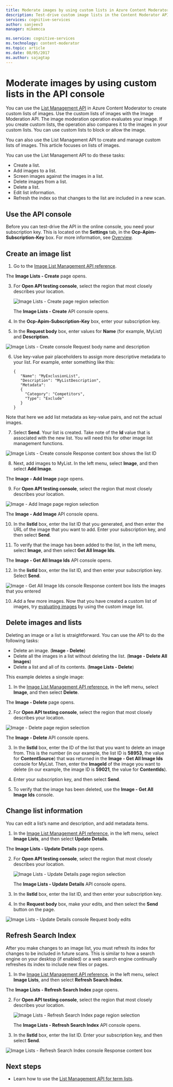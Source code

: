 ```yaml
---
title: Moderate images by using custom lists in Azure Content Moderator | Microsoft Docs
description: Test-drive custom image lists in the Content Moderator API console.
services: cognitive-services
author: sanjeev3
manager: mikemcca

ms.service: cognitive-services
ms.technology: content-moderator
ms.topic: article
ms.date: 08/05/2017
ms.author: sajagtap
---
```


# Moderate images by using custom lists in the API console

You can use the [List Management API](https://westus.dev.cognitive.microsoft.com/docs/services/57cf755e3f9b070c105bd2c2/operations/57cf755e3f9b070868a1f672) in Azure Content Moderator to create custom lists of images. Use the custom lists of images with the Image Moderation API. The image moderation operation evaluates your image. If you create custom lists, the operation also compares it to the images in your custom lists. You can use custom lists to block or allow the image.

You can also use the List Management API to create and manage custom lists of images. This article focuses on lists of images.

You can use the List Management API to do these tasks:

- Create a list.
- Add images to a list.
- Screen images against the images in a list.
- Delete images from a list.
- Delete a list.
- Edit list information.
- Refresh the index so that changes to the list are included in a new scan.

## Use the API console
Before you can test-drive the API in the online console, you need your subscription key. This is located on the **Settings** tab, in the **Ocp-Apim-Subscription-Key** box. For more information, see [Overview](overview.md).

## Create an image list
1.	Go to the [Image List Management API reference](https://westus.dev.cognitive.microsoft.com/docs/services/57cf755e3f9b070c105bd2c2/operations/57cf755e3f9b070868a1f672).

  The **Image Lists - Create** page opens. 

3.	For **Open API testing console**, select the region that most closely describes your location.

    ![Image Lists - Create page region selection](images/test-drive-region.png)

    The **Image Lists - Create** API console opens.
 
4.	In the **Ocp-Apim-Subscription-Key** box, enter your subscription key.

5.	In the **Request body** box, enter values for **Name** (for example, MyList) and **Description**.

  ![Image Lists - Create console Request body name and description](images/try-terms-list-create-1.png)

6.	Use key-value pair placeholders to assign more descriptive metadata to your list. For example, enter something like this:

        {
           "Name": "MyExclusionList",
           "Description": "MyListDescription",
           "Metadata": 
           {
             "Category": "Competitors",
             "Type": "Exclude"
           }
        }

  Note that here we add list metadata as key-value pairs, and not the actual images.
 
7.	Select **Send**. Your list is created. Take note of the **Id** value that is associated with the new list. You will need this for other image list management functions.

  ![Image Lists - Create console Response content box shows the list ID](images/try-terms-list-create-2.png)
 
8.	Next, add images to MyList. In the left menu, select **Image**, and then select **Add Image**.

  The **Image - Add Image** page opens. 

9. For **Open API testing console**, select the region that most closely describes your location.

  ![Image - Add Image page region selection](images/test-drive-region.png)

  The **Image - Add Image** API console opens.
 
10.	In the **listId** box, enter the list ID that you generated, and then enter the URL of the image that you want to add. Enter your subscription key, and then select **Send**.

11.	To verify that the image has been added to the list, in the left menu, select **Image**, and then select **Get All Image Ids**.

  The **Image - Get All Image Ids** API console opens.
  
12. In the **listId** box, enter the list ID, and then enter your subscription key. Select **Send**.

  ![Image - Get All Image Ids console Response content box lists the images that you entered](images/try-image-list-create-11.png)
 
10.	Add a few more images. Now that you have created a custom list of images, try [evaluating images](try-image-api.md) by using the custom image list. 

## Delete images and lists

Deleting an image or a list is straightforward. You can use the API to do the following tasks:

- Delete an image. (**Image - Delete**)
- Delete all the images in a list without deleting the list. (**Image - Delete All Images**)
- Delete a list and all of its contents. (**Image Lists - Delete**)

This example deletes a single image:

1. In the [Image List Management API reference](https://westus.dev.cognitive.microsoft.com/docs/services/57cf755e3f9b070c105bd2c2/operations/57cf755e3f9b070868a1f672), in the left menu, select **Image**, and then select **Delete**. 

  The **Image - Delete** page opens.

2. For **Open API testing console**, select the region that most closely describes your location. 

  ![Image - Delete page region selection](images/test-drive-region.png)
 
  The **Image - Delete** API console opens.
 
3.	In the **listId** box, enter the ID of the list that you want to delete an image from.  This is the number (in our example, the list ID is **58953**, the value for **ContentSource**) that was returned in the **Image - Get All Image Ids** console for MyList. Then, enter the **ImageId** of the image you want to delete (in our example, the image ID is **59021**, the value for **ContentIds**).

4.	Enter your subscription key, and then select **Send**.

5.	To verify that the image has been deleted, use the **Image - Get All Image Ids** console.
 
## Change list information

You can edit a list’s name and description, and add metadata items.

1.	In the [Image List Management API reference](https://westus.dev.cognitive.microsoft.com/docs/services/57cf755e3f9b070c105bd2c2/operations/57cf755e3f9b070868a1f672), in the left menu, select **Image Lists**, and then select **Update Details**. 

  The **Image Lists - Update Details** page opens.

2. For **Open API testing console**, select the region that most closely describes your location.  

    ![Image Lists - Update Details page region selection](images/test-drive-region.png)

    The **Image Lists - Update Details** API console opens.
 
3.	In the **listId** box, enter the list ID, and then enter your subscription key.

4.	In the **Request body** box, make your edits, and then select the **Send** button on the page.

  ![Image Lists - Update Details console Request body edits](images/try-terms-list-change-1.png)
 
## Refresh Search Index

After you make changes to an image list, you must refresh its index for changes to be included in future scans. This is similar to how a search engine on your desktop (if enabled) or a web search engine continually refreshes its index to include new files or pages.

1.	In the [Image List Management API reference](https://westus.dev.cognitive.microsoft.com/docs/services/57cf755e3f9b070c105bd2c2/operations/57cf755e3f9b070868a1f672), in the left menu, select **Image Lists**, and then select **Refresh Search Index**.

  The **Image Lists - Refresh Search Index** page opens.

2. For **Open API testing console**, select the region that most closely describes your location. 
 
    ![Image Lists - Refresh Search Index page region selection](images/test-drive-region.png)

    The **Image Lists - Refresh Search Index** API console opens.

3.	In the **listId** box, enter the list ID. Enter your subscription key, and then select **Send**.

  ![Image Lists - Refresh Search Index console Response content box](images/try-image-list-refresh-1.png)

## Next steps

* Learn how to use the [List Management API for term lists](try-terms-list-api.md).

